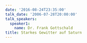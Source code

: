 ```yaml
---
date: '2016-08-24T23:35:00'
talk_date: '2006-07-28T20:00:00'
talk_speakers:
  speaker1:
    name: Dr. Frank Gottschald
title: Starkes Gewitter auf Saturn
---
```


